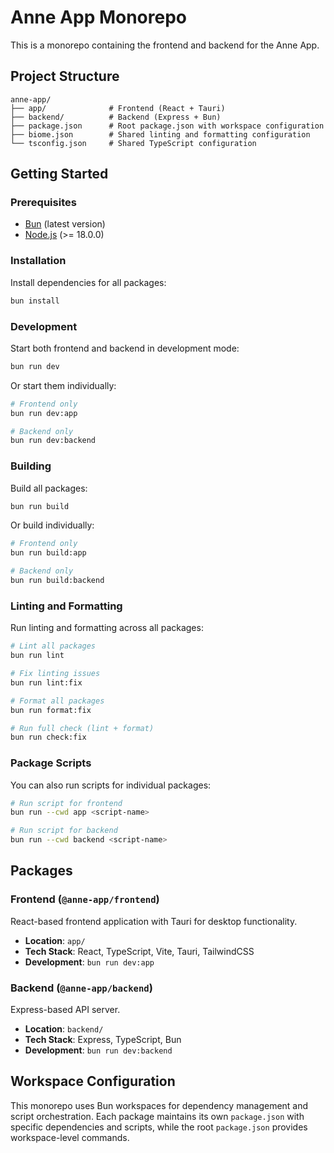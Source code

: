 # Anne App Monorepo

This is a monorepo containing the frontend and backend for the Anne App.

## Project Structure

```text
anne-app/
├── app/              # Frontend (React + Tauri)
├── backend/          # Backend (Express + Bun)
├── package.json      # Root package.json with workspace configuration
├── biome.json        # Shared linting and formatting configuration
└── tsconfig.json     # Shared TypeScript configuration
```

## Getting Started

### Prerequisites

- [Bun](https://bun.sh/) (latest version)
- [Node.js](https://nodejs.org/) (>= 18.0.0)

### Installation

Install dependencies for all packages:

```bash
bun install
```

### Development

Start both frontend and backend in development mode:

```bash
bun run dev
```

Or start them individually:

```bash
# Frontend only
bun run dev:app

# Backend only
bun run dev:backend
```

### Building

Build all packages:

```bash
bun run build
```

Or build individually:

```bash
# Frontend only
bun run build:app

# Backend only
bun run build:backend
```

### Linting and Formatting

Run linting and formatting across all packages:

```bash
# Lint all packages
bun run lint

# Fix linting issues
bun run lint:fix

# Format all packages
bun run format:fix

# Run full check (lint + format)
bun run check:fix
```

### Package Scripts

You can also run scripts for individual packages:

```bash
# Run script for frontend
bun run --cwd app <script-name>

# Run script for backend
bun run --cwd backend <script-name>
```

## Packages

### Frontend (`@anne-app/frontend`)

React-based frontend application with Tauri for desktop functionality.

- **Location**: `app/`
- **Tech Stack**: React, TypeScript, Vite, Tauri, TailwindCSS
- **Development**: `bun run dev:app`

### Backend (`@anne-app/backend`)

Express-based API server.

- **Location**: `backend/`
- **Tech Stack**: Express, TypeScript, Bun
- **Development**: `bun run dev:backend`

## Workspace Configuration

This monorepo uses Bun workspaces for dependency management and script orchestration. Each package maintains its own `package.json` with specific dependencies and scripts, while the root `package.json` provides workspace-level commands.

